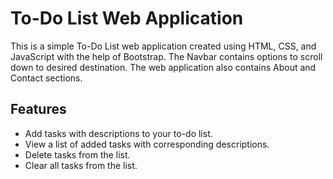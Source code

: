 # To-Do List Web Application

This is a simple To-Do List web application created using HTML, CSS, and JavaScript with the help of Bootstrap. The Navbar contains options to scroll down to desired destination. The web application also contains About and Contact sections.

## Features

- Add tasks with descriptions to your to-do list.
- View a list of added tasks with corresponding descriptions.
- Delete tasks from the list.
- Clear all tasks from the list.
